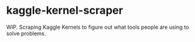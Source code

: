 # kaggle-kernel-scraper
WIP. Scraping Kaggle Kernels to figure out what tools people are using to solve problems.
